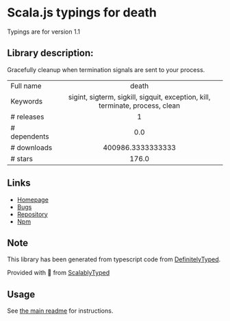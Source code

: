 
# Scala.js typings for death

Typings are for version 1.1

## Library description:
Gracefully cleanup when termination signals are sent to your process.

|                    |                 |
| ------------------ | :-------------: |
| Full name          | death |
| Keywords           | sigint, sigterm, sigkill, sigquit, exception, kill, terminate, process, clean |
| # releases         | 1 |
| # dependents       | 0.0 |
| # downloads        | 400986.3333333333 |
| # stars            | 176.0 |

## Links
- [Homepage](https://github.com/jprichardson/node-death#readme)
- [Bugs](https://github.com/jprichardson/node-death/issues)
- [Repository](https://github.com/jprichardson/node-death)
- [Npm](https://www.npmjs.com/package/death)
    


## Note
This library has been generated from typescript code from [DefinitelyTyped](https://definitelytyped.org).

Provided with :purple_heart: from [ScalablyTyped](https://github.com/oyvindberg/ScalablyTyped)

## Usage
See [the main readme](../../readme.md) for instructions.


